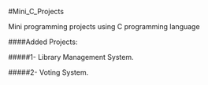 #Mini_C_Projects

Mini programming projects using C programming language

####Added Projects:

#####1- Library Management System.

#####2- Voting System.